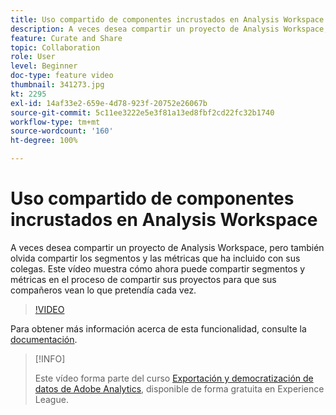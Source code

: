 ```yaml
---
title: Uso compartido de componentes incrustados en Analysis Workspace
description: A veces desea compartir un proyecto de Analysis Workspace, pero también olvida compartir los segmentos y las métricas que ha incluido con sus colegas. Este vídeo muestra cómo ahora puede compartir segmentos y métricas en el proceso de compartir sus proyectos para que sus compañeros vean lo que pretendía cada vez.
feature: Curate and Share
topic: Collaboration
role: User
level: Beginner
doc-type: feature video
thumbnail: 341273.jpg
kt: 2295
exl-id: 14af33e2-659e-4d78-923f-20752e26067b
source-git-commit: 5c11ee3222e5e3f81a13ed8fbf2cd22fc32b1740
workflow-type: tm+mt
source-wordcount: '160'
ht-degree: 100%

---
```


# Uso compartido de componentes incrustados en Analysis Workspace

A veces desea compartir un proyecto de Analysis Workspace, pero también olvida compartir los segmentos y las métricas que ha incluido con sus colegas. Este vídeo muestra cómo ahora puede compartir segmentos y métricas en el proceso de compartir sus proyectos para que sus compañeros vean lo que pretendía cada vez.

>[!VIDEO](https://video.tv.adobe.com/v/341273/?quality=12&learn=on)

Para obtener más información acerca de esta funcionalidad, consulte la [documentación](https://experienceleague.adobe.com/docs/analytics/analyze/analysis-workspace/curate-share/curate.html?lang=es).

>[!INFO]
>
> Este vídeo forma parte del curso [Exportación y democratización de datos de Adobe Analytics](https://experienceleague.adobe.com/?recommended=Analytics-A-1-2022.1.democratizing&amp;lang=es), disponible de forma gratuita en Experience League.